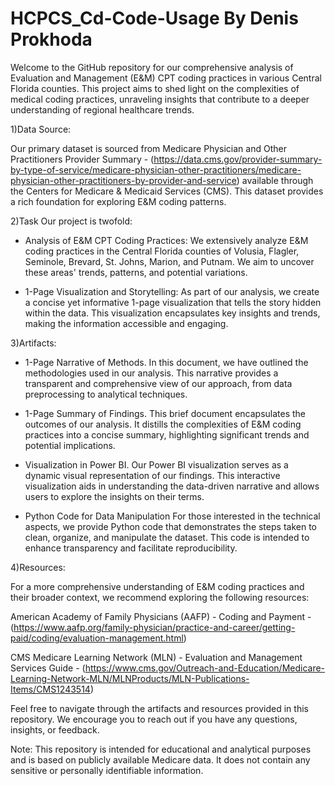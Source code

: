 # HCPCS_Cd-Code-Usage By Denis Prokhoda

  Welcome to the GitHub repository for our comprehensive analysis of Evaluation and Management (E&M) CPT coding practices in various Central Florida counties. This project aims to shed light on the complexities of medical coding practices, unraveling insights that contribute to a deeper understanding of regional healthcare trends.

1)Data Source:

Our primary dataset is sourced from Medicare Physician and Other Practitioners Provider Summary - (https://data.cms.gov/provider-summary-by-type-of-service/medicare-physician-other-practitioners/medicare-physician-other-practitioners-by-provider-and-service) available through the Centers for Medicare & Medicaid Services (CMS). This dataset provides a rich foundation for exploring E&M coding patterns.

2)Task Our project is twofold:

* Analysis of E&M CPT Coding Practices: We extensively analyze E&M coding practices in the Central Florida counties of Volusia, Flagler, Seminole, Brevard, St. Johns, Marion, and Putnam. We aim to uncover these areas' trends, patterns, and potential variations.

* 1-Page Visualization and Storytelling: As part of our analysis, we create a concise yet informative 1-page visualization that tells the story hidden within the data. This visualization encapsulates key insights and trends, making the information accessible and engaging.

3)Artifacts:

* 1-Page Narrative of Methods. In this document, we have outlined the methodologies used in our analysis. This narrative provides a transparent and comprehensive view of our approach, from data preprocessing to analytical techniques.

* 1-Page Summary of Findings. This brief document encapsulates the outcomes of our analysis. It distills the complexities of E&M coding practices into a concise summary, highlighting significant trends and potential implications.

* Visualization in Power BI. Our Power BI visualization serves as a dynamic visual representation of our findings. This interactive visualization aids in understanding the data-driven narrative and allows users to explore the insights on their terms.

* Python Code for Data Manipulation For those interested in the technical aspects, we provide Python code that demonstrates the steps taken to clean, organize, and manipulate the dataset. This code is intended to enhance transparency and facilitate reproducibility.

4)Resources:

For a more comprehensive understanding of E&M coding practices and their broader context, we recommend exploring the following resources:

American Academy of Family Physicians (AAFP) - Coding and Payment - (https://www.aafp.org/family-physician/practice-and-career/getting-paid/coding/evaluation-management.html)

CMS Medicare Learning Network (MLN) - Evaluation and Management Services Guide - (https://www.cms.gov/Outreach-and-Education/Medicare-Learning-Network-MLN/MLNProducts/MLN-Publications-Items/CMS1243514)

Feel free to navigate through the artifacts and resources provided in this repository. We encourage you to reach out if you have any questions, insights, or feedback.

Note: This repository is intended for educational and analytical purposes and is based on publicly available Medicare data. It does not contain any sensitive or personally identifiable information.
